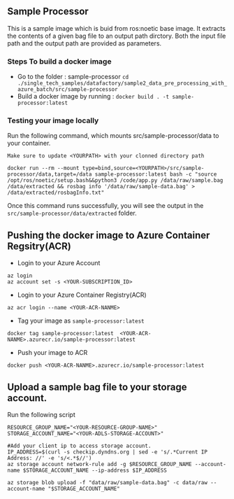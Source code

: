 ## Sample Processor
This is a sample image which is buid from ros:noetic base image. It extracts the contents of a given bag file to an output path dirctory. Both the input file path and the output path are provided as parameters.

### Steps To build a docker image

* Go to the folder : sample-processor ```cd ./single_tech_samples/datafactory/sample2_data_pre_processing_with_azure_batch/src/sample-processor```
* Build a docker image by running : ```docker build . -t sample-processor:latest```

### Testing your image locally

Run the following command, which mounts src/sample-processor/data to your container.

`Make sure to update <YOURPATH> with your clonned directory path`

```
docker run --rm --mount type=bind,source=<YOURPATH>/src/sample-processor/data,target=/data sample-processor:latest bash -c "source /opt/ros/noetic/setup.bash&&python3 /code/app.py /data/raw/sample.bag /data/extracted && rosbag info '/data/raw/sample-data.bag' > /data/extracted/rosbagInfo.txt"
```

Once this command runs successfully, you will see the output in the `src/sample-processor/data/extracted` folder.


## Pushing the docker image to Azure Container Regsitry(ACR)

* Login to your Azure Account

```
az login
az account set -s <YOUR-SUBSCRIPTION_ID>
```

* Login to your Azure Container Registry(ACR)
 
```
az acr login --name <YOUR-ACR-NANME>
```

* Tag your image as `sample-processor:latest` 
  
``` 
docker tag sample-processor:latest  <YOUR-ACR-NANME>.azurecr.io/sample-processor:latest
```

* Push your image to ACR

 ```
 docker push <YOUR-ACR-NANME>.azurecr.io/sample-processor:latest
 ```

## Upload a sample bag file to your storage account.

Run the following script

```
RESOURCE_GROUP_NAME="<YOUR-RESOURCE-GROUP-NAME>"
STORAGE_ACCOUNT_NAME="<YOUR-ADLS-STORAGE-ACCOUNT>"

#Add your client ip to access storage account.
IP_ADDRESS=$(curl -s checkip.dyndns.org | sed -e 's/.*Current IP Address: //' -e 's/<.*$//')
az storage account network-rule add -g $RESOURCE_GROUP_NAME --account-name $STORAGE_ACCOUNT_NAME --ip-address $IP_ADDRESS

az storage blob upload -f "data/raw/sample-data.bag" -c data/raw --account-name "$STORAGE_ACCOUNT_NAME"
```





